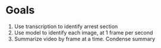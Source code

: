 # Goals

1. Use transcription to identify arrest section
2. Use model to identify each image, at 1 frame per second
3. Summarize video by frame at a time. Condense summary

